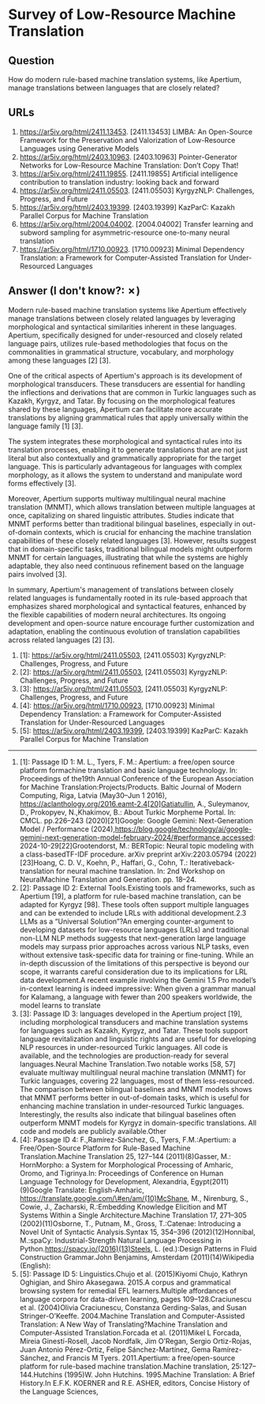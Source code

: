 # Survey of Low-Resource Machine Translation

## Question

How do modern rule-based machine translation systems, like Apertium, manage translations between languages that are closely related?

## URLs

1. https://ar5iv.org/html/2411.13453. [2411.13453] LIMBA: An Open-Source Framework for the Preservation and Valorization of Low-Resource Languages using Generative Models
2. https://ar5iv.org/html/2403.10963. [2403.10963] Pointer-Generator Networks for Low-Resource Machine Translation: Don’t Copy That!
3. https://ar5iv.org/html/2411.19855. [2411.19855] Artificial intelligence contribution to translation industry: looking back and forward
4. https://ar5iv.org/html/2411.05503. [2411.05503] KyrgyzNLP: Challenges, Progress, and Future
5. https://ar5iv.org/html/2403.19399. [2403.19399] KazParC: Kazakh Parallel Corpus for Machine Translation
6. https://ar5iv.org/html/2004.04002. [2004.04002] Transfer learning and subword sampling for asymmetric-resource one-to-many neural translation
7. https://ar5iv.org/html/1710.00923. [1710.00923] Minimal Dependency Translation: a Framework for Computer-Assisted Translation for Under-Resourced Languages

## Answer (I don't know?: ✗)

Modern rule-based machine translation systems like Apertium effectively manage translations between closely related languages by leveraging morphological and syntactical similarities inherent in these languages. Apertium, specifically designed for under-resourced and closely related language pairs, utilizes rule-based methodologies that focus on the commonalities in grammatical structure, vocabulary, and morphology among these languages [2] [3].

One of the critical aspects of Apertium's approach is its development of morphological transducers. These transducers are essential for handling the inflections and derivations that are common in Turkic languages such as Kazakh, Kyrgyz, and Tatar. By focusing on the morphological features shared by these languages, Apertium can facilitate more accurate translations by aligning grammatical rules that apply universally within the language family [1] [3]. 

The system integrates these morphological and syntactical rules into its translation processes, enabling it to generate translations that are not just literal but also contextually and grammatically appropriate for the target language. This is particularly advantageous for languages with complex morphology, as it allows the system to understand and manipulate word forms effectively [3].

Moreover, Apertium supports multiway multilingual neural machine translation (MNMT), which allows translation between multiple languages at once, capitalizing on shared linguistic attributes. Studies indicate that MNMT performs better than traditional bilingual baselines, especially in out-of-domain contexts, which is crucial for enhancing the machine translation capabilities of these closely related languages [3]. However, results suggest that in domain-specific tasks, traditional bilingual models might outperform MNMT for certain languages, illustrating that while the systems are highly adaptable, they also need continuous refinement based on the language pairs involved [3].

In summary, Apertium's management of translations between closely related languages is fundamentally rooted in its rule-based approach that emphasizes shared morphological and syntactical features, enhanced by the flexible capabilities of modern neural architectures. Its ongoing development and open-source nature encourage further customization and adaptation, enabling the continuous evolution of translation capabilities across related languages [2] [3].

1. [1]:  https://ar5iv.org/html/2411.05503, [2411.05503] KyrgyzNLP: Challenges, Progress, and Future
2. [2]:  https://ar5iv.org/html/2411.05503, [2411.05503] KyrgyzNLP: Challenges, Progress, and Future
3. [3]:  https://ar5iv.org/html/2411.05503, [2411.05503] KyrgyzNLP: Challenges, Progress, and Future
4. [4]:  https://ar5iv.org/html/1710.00923, [1710.00923] Minimal Dependency Translation: a Framework for Computer-Assisted Translation for Under-Resourced Languages
5. [5]:  https://ar5iv.org/html/2403.19399, [2403.19399] KazParC: Kazakh Parallel Corpus for Machine Translation
---
1. [1]:  Passage ID 1: M. L., Tyers, F. M.: Apertium: a free/open source platform formachine translation and basic language technology. In: Proceedings of the19th Annual Conference of the European Association for Machine Translation:Projects/Products. Baltic Journal of Modern Computing, Riga, Latvia (May30–Jun 1 2016), https://aclanthology.org/2016.eamt-2.4[20]Gatiatullin, A., Suleymanov, D., Prokopyev, N.,Khakimov, B.: About Turkic Morpheme Portal. In: CMCL. pp.226–243 (2020)[21]Google: Google Gemini: Next-Generation Model / Performance (2024),https://blog.google/technology/ai/google-gemini-next-generation-model-february-2024/#performance,accessed: 2024-10-29[22]Grootendorst, M.: BERTopic: Neural topic modeling with a class-basedTF-IDF procedure. arXiv preprint arXiv:2203.05794 (2022)[23]Hoang, C. D. V., Koehn, P., Haffari, G., Cohn, T.: Iterativeback-translation for neural machine translation. In: 2nd Workshop on NeuralMachine Translation and Generation. pp. 18–24.
2. [2]:  Passage ID 2: External Tools.Existing tools and frameworks, such as Apertium [19], a platform for rule-based machine translation, can be adapted for Kyrgyz [98]. These tools often support multiple languages and can be extended to include LRLs with additional development.2.3 LLMs as a “Universal Solution”?An emerging counter-argument to developing datasets for low-resource languages (LRLs) and traditional non-LLM NLP methods suggests that next-generation large language models may surpass prior approaches across various NLP tasks, even without extensive task-specific data for training or fine-tuning. While an in-depth discussion of the limitations of this perspective is beyond our scope, it warrants careful consideration due to its implications for LRL data development.A recent example involving the Gemini 1.5 Pro model’s in-context learning is indeed impressive: When given a grammar manual for Kalamang, a language with fewer than 200 speakers worldwide, the model learns to translate
3. [3]:  Passage ID 3: languages developed in the Apertium project [19], including morphological transducers and machine translation systems for languages such as Kazakh, Kyrgyz, and Tatar. These tools support language revitalization and linguistic rights and are useful for developing NLP resources in under-resourced Turkic languages. All code is available, and the technologies are production-ready for several languages.Neural Machine Translation.Two notable works [58, 57] evaluate multiway multilingual neural machine translation (MNMT) for Turkic languages, covering 22 languages, most of them less-resourced. The comparison between bilingual baselines and MNMT models shows that MNMT performs better in out-of-domain tasks, which is useful for enhancing machine translation in under-resourced Turkic languages. Interestingly, the results also indicate that bilingual baselines often outperform MNMT models for Kyrgyz in domain-specific translations. All code and models are publicly available.Other
4. [4]:  Passage ID 4: F.,Ramírez-Sánchez, G., Tyers, F.M.:Apertium: a Free/Open-Source Platform for Rule-Based Machine Translation.Machine Translation 25, 127–144 (2011)(8)Gasser, M.: HornMorpho: a System for Morphological Processing of Amharic, Oromo, and Tigrinya.In: Proceedings of Conference on Human Language Technology for Development, Alexandria, Egypt(2011)(9)Google Translate: English-Amharic, https://translate.google.com/\#en/am/(10)McShane, M., Nirenburg, S., Cowie, J., Zacharski, R.:Embedding Knowledge Elicition and MT Systems Within a Single Architecture.Machine Translation 17, 271–305 (2002)(11)Osborne, T., Putnam, M., Gross, T.:Catenae: Introducing a Novel Unit of Syntactic Analysis.Syntax 15, 354–396 (2012)(12)Honnibal, M.:spaCy: Industrial-Strength Natural Language Processing in Python.https://spacy.io/(2016)(13)Steels, L. (ed.):Design Patterns in Fluid Construction Grammar.John Benjamins, Amsterdam (2011)(14)Wikipedia (English):
5. [5]:  Passage ID 5: Linguistics.Chujo et al. (2015)Kiyomi Chujo, Kathryn Oghigian, and Shiro Akasegawa. 2015.A corpus and grammatical browsing system for remedial EFL learners.Multiple affordances of language corpora for data-driven learning, pages 109–128.Craciunescu et al. (2004)Olivia Craciunescu, Constanza Gerding-Salas, and Susan Stringer-O’Keeffe. 2004.Machine Translation and Computer-Assisted Translation: A New Way of Translating?Machine Translation and Computer-Assisted Translation.Forcada et al. (2011)Mikel L Forcada, Mireia Ginestí-Rosell, Jacob Nordfalk, Jim O’Regan, Sergio Ortiz-Rojas, Juan Antonio Pérez-Ortiz, Felipe Sánchez-Martínez, Gema Ramírez-Sánchez, and Francis M Tyers. 2011.Apertium: a free/open-source platform for rule-based machine translation.Machine translation, 25:127–144.Hutchins (1995)W. John Hutchins. 1995.Machine Translation: A Brief History.In E.F.K. KOERNER and R.E. ASHER, editors, Concise History of the Language Sciences,